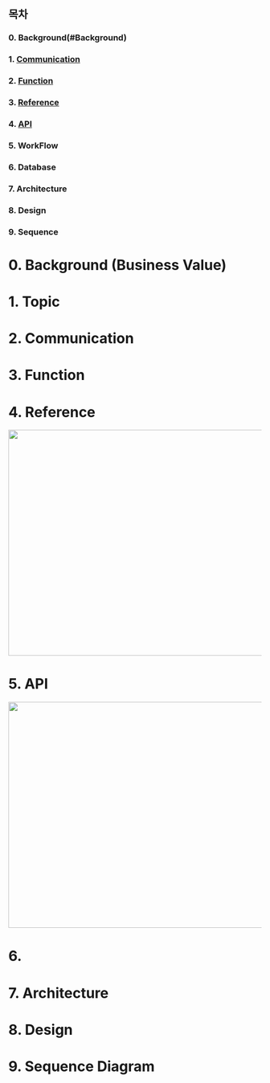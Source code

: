 ## 목차 

### 0. Background(#Background)
### 1. [Communication](#Communication)
### 2. [Function](#Function)
### 3. [Reference](#Reference)
### 4. [API](#API)
### 5. WorkFlow
### 6. Database
### 7. Architecture
### 8. Design
### 9. Sequence

# 0. Background (Business Value)

# 1. Topic

# 2. Communication

# 3. Function

# 4. Reference

<img src="https://github.com/jingom368/Team_Project_Spring/assets/67932739/d8d856bf-dd0b-4bbd-bad4-72fcf6aa8ed0" width="800" height="450">

# 5. API

<img src="https://github.com/jingom368/Team_Project_Spring/assets/67932739/ac6496b7-6364-46ef-8376-640b0ce4599a" width="800" height="450">

# 6. 

# 7. Architecture

# 8. Design

# 9. Sequence Diagram
